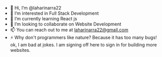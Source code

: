 - 👋 Hi, I’m @laharinarra22
- 👀 I’m interested in Full Stack Development
- 🌱 I’m currently learning React js
- 💞️ I’m looking to collaborate on Website Development
- 📫 You can reach out to me at laharinarra22@gmail.com
- ⚡ Why don't programmers like nature?
     Because it has too many bugs!
     ok, I am bad at jokes. I am signing off here to sign in for building more websites.

<!---
laharinarra22/laharinarra22 is a ✨ special ✨ repository because its `README.md` (this file) appears on your GitHub profile.
You can click the Preview link to take a look at your changes.
--->

